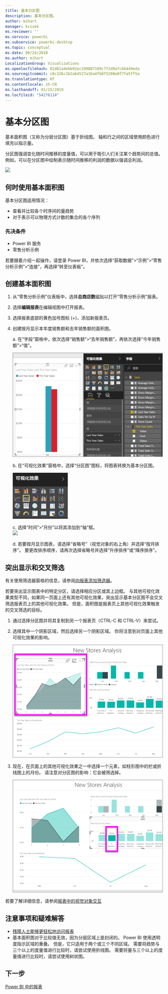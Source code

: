 ```yaml
---
title: 基本分区图
description: 基本分区图。
author: mihart
manager: kvivek
ms.reviewer: ''
ms.service: powerbi
ms.subservice: powerbi-desktop
ms.topic: conceptual
ms.date: 09/24/2018
ms.author: mihart
LocalizationGroup: Visualizations
ms.openlocfilehash: 02d81a4ebb92ec199887109c7f2d9afcb6449eda
ms.sourcegitcommit: c8c126c1b2ab4527a16a4fb8f5208e0f7fa5ff5a
ms.translationtype: HT
ms.contentlocale: zh-CN
ms.lasthandoff: 01/15/2019
ms.locfileid: "54276114"
---
```

# <a name="basic-area-chart"></a>基本分区图
基本面积图（又称为分层分区图）基于折线图。 轴和行之间的区域使用颜色进行填充以指示量。 

分区图强调变化随时间推移的度量值，可以用于吸引人们关注某个趋势间的总值。 例如，可以在分区图中绘制表示随时间推移的利润的数据以强调总利润。

![](media/power-bi-visualization-basic-area-chart/powerbi-area-chartnew.png)

## <a name="when-to-use-a-basic-area-chart"></a>何时使用基本面积图
基本分区图适用情况：

* 查看并比较各个时序间的量趋势 
* 对于表示可以物理方式计数的集合的各个序列

### <a name="prerequisites"></a>先决条件
 - Power BI 服务
 - 零售分析示例

若要跟着介绍一起操作，请登录 Power BI，并依次选择“获取数据”\>“示例”\>“零售分析示例”>“连接”，再选择“转至仪表板”。 

## <a name="create-a-basic-area-chart"></a>创建基本面积图
 

1. 从“零售分析示例”仪表板中，选择**总商店数**磁贴以打开“零售分析示例”报表。
2. 选择**编辑报表**在编辑视图中打开报表。
3. 选择报表底部的黄色加号图标 (+)，添加新报表页。
4. 创建按月显示本年度销售额和去年销售额的面积图。
   
   a. 在“字段”窗格中，依次选择“销售额”\>“去年销售额”，再依次选择“今年销售额”>“值”。

   ![](media/power-bi-visualization-basic-area-chart/power-bi-bar-chart.png)

   b.  在“可视化效果”窗格中，选择“分区图”图标，将图表转换为基本分区图。

   ![](media/power-bi-visualization-basic-area-chart/convertchart.png)
   
   c.  选择“时间”\>“月份”以将其添加到“轴”框。   
   ![](media/power-bi-visualization-basic-area-chart/powerbi-area-chartnew.png)
   
   d.  若要按月显示图表，请选择“省略号”（视觉对象的右上角）并选择“按月排序”。 要更改排序顺序，请再次选择省略号并选择“升序排序”或“降序排序”。

## <a name="highlighting-and-cross-filtering"></a>突出显示和交叉筛选
有关使用筛选器窗格的信息，请参阅[向报表添加筛选器](../power-bi-report-add-filter.md)。

若要突出显示图表中的特定分区，请选择相应分区或其上边框。  与其他可视化效果类型不同，如果同一页面上还有其他可视化效果，突出显示基本分区图不会交叉筛选报表页上的其他可视化效果。 但是，面积图是报表页上其他可视化效果触发的交叉筛选的目标。 

1. 通过选择分区图并将其复制到另一个报表页（CTRL-C 和 CTRL-V）来尝试。
2. 选择其中一个阴影区域，然后选择另一个阴影区域。 你将注意到对页面上其他可视化效果的影响。

    ![在分区图中选择的今年销售额](media/power-bi-visualization-basic-area-chart/power-bi-select-area.png)

3. 现在，在页面上的其他可视化效果之一中选择一个元素，如柱形图中的栏或折线图上的月份。 请注意对分区图的影响：它会被筛选掉。  

    ![所选的 ft Oglethorpe 栏](media/power-bi-visualization-basic-area-chart/power-bi-filter.png) 

若要了解详细信息，请参阅[报表中的视觉对象交互](../service-reports-visual-interactions.md)


## <a name="considerations-and-troubleshooting"></a>注意事项和疑难解答   
* [残障人士能够更轻松地访问报表](../desktop-accessibility.md)
* 基本面积图对于比较值无效，因为分层区域上是封闭的。 Power BI 使用透明度指示区域的重叠。 但是，它只适用于两个或三个不同区域。 需要将趋势与三个以上的度量值进行比较时，请尝试使用折线图。 需要将量与三个以上的度量值进行比较时，请尝试使用树状图。

## <a name="next-step"></a>下一步
[Power BI 中的报表](power-bi-visualization-card.md)  

